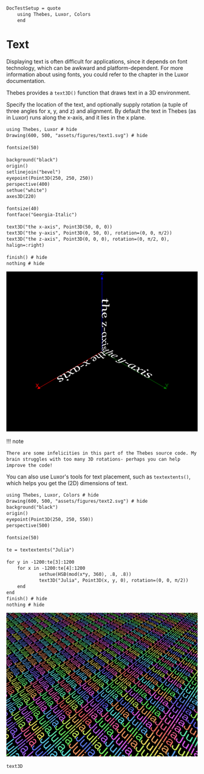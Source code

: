 ```@meta
DocTestSetup = quote
    using Thebes, Luxor, Colors
    end
```

# Text

Displaying text is often difficult for applications, since it depends on font technology, which can be awkward and platform-dependent. For more information about using fonts, you could refer to the chapter in the Luxor documentation.

Thebes provides a `text3D()` function that draws text in a 3D environment.

Specify the location of the text, and optionally supply rotation (a tuple of three angles for x, y, and z) and alignment. By default the text in Thebes (as in Luxor) runs along the x-axis, and it lies in the x plane.

```@example
using Thebes, Luxor # hide
Drawing(600, 500, "assets/figures/text1.svg") # hide

fontsize(50)

background("black")
origin()
setlinejoin("bevel")
eyepoint(Point3D(250, 250, 250))
perspective(400)
sethue("white")
axes3D(220)

fontsize(40)
fontface("Georgia-Italic")

text3D("the x-axis", Point3D(50, 0, 0))
text3D("the y-axis", Point3D(0, 50, 0), rotation=(0, 0, π/2))
text3D("the z-axis", Point3D(0, 0, 0), rotation=(0, π/2, 0), halign=:right)

finish() # hide
nothing # hide
```

![text ](assets/figures/text1.svg)

!!! note

    There are some infelicities in this part of the Thebes source code. My brain struggles with too many 3D rotations- perhaps you can help improve the code!

You can also use Luxor's tools for text placement, such as `textextents()`, which helps you get the (2D) dimensions of text.

```@example
using Thebes, Luxor, Colors # hide
Drawing(600, 500, "assets/figures/text2.svg") # hide
background("black")
origin()
eyepoint(Point3D(250, 250, 550))
perspective(500)

fontsize(50)

te = textextents("Julia")

for y in -1200:te[3]:1200
    for x in -1200:te[4]:1200
            sethue(HSB(mod(x*y, 360), .8, .8))
            text3D("Julia", Point3D(x, y, 0), rotation=(0, 0, π/2))
    end
end
finish() # hide
nothing # hide
```

![text ](assets/figures/text2.svg)

```@docs
text3D
```
